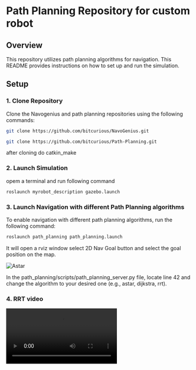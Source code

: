 # Path Planning Repository for custom robot

## Overview
This repository utilizes path planning algorithms for navigation. This README provides instructions on how to set up and run the simulation.

## Setup

### 1. Clone Repository
Clone the Navogenius and path planning repositories using the following commands:

```bash
git clone https://github.com/bitcurious/NavoGenius.git
```
```bash
git clone https://github.com/bitcurious/Path-Planning.git
```
after cloning do catkin_make

### 2. Launch Simulation
opem a terminal and run following command
```bash
roslaunch myrobot_description gazebo.launch
```
### 3. Launch Navigation with different Path Planning algorithms
To enable navigation with different path planning algorithms, run the following command:
```bash
roslaunch path_planning path_planning.launch
```
It will open a rviz window select 2D Nav Goal button and select the goal position on the map.

![Astar](https://github.com/bitcurious/Path-Planning/blob/master/videos/Screenshot%20from%202023-12-20%2016-31-19.png)

In the path_planning/scripts/path_planning_server.py file, locate line 42 and change the algorithm to your desired one (e.g., astar, dijkstra, rrt).

### 4. RRT video

![Astar](https://github.com/bitcurious/Path-Planning/blob/master/videos/path_planning_rrt.mp4)
